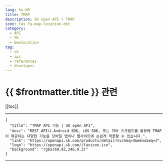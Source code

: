 ```yaml
---
lang: ko-KR
title: TMAP
description: SK open API > TMAP
icon: fas fa-map-location-dot
category:
  - API 
  - SK
  - Geolocation
tag: 
  - sk
  - api
  - references
  - developer
---
```


# {{ $frontmatter.title }} 관련

[[toc]]

---

```component VPCard
{
  "title": "TMAP API 기능 | SK open API",
  "desc": "REST API나 Android SDK, iOS SDK, 또는 자바 스크립트를 활용해 TMAP이 제공하는 다양한 기능을 모바일 앱이나 웹사이트에 손쉽게 적용할 수 있습니다.",
  "link": "https://openapi.sk.com/products/detail?svcSeq=4&menuSeq=3",
  "logo": "https://openapi.sk.com//favicon.ico",
  "background": "rgba(60,92,246,0.2)"
}
```

<!-- TODO: 작성 -->

---

<TagLinks/>
